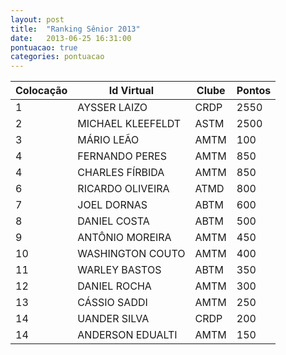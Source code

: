 ```yaml
---
layout: post
title:  "Ranking Sênior 2013"
date:   2013-06-25 16:31:00
pontuacao: true
categories: pontuacao
---
```


| Colocação    | Id Virtual           | Clube      | Pontos
| -            | --                   | -----      | ---
| 1            | AYSSER LAIZO         | CRDP       | 2550
| 2            | MICHAEL KLEEFELDT    | ASTM       | 2500
| 3            | MÁRIO LEÃO           | AMTM       | 100
| 4            | FERNANDO PERES       | AMTM       | 850
| 4            | CHARLES FÍRBIDA      | AMTM       | 850
| 6            | RICARDO OLIVEIRA     | ATMD       | 800
| 7            | JOEL DORNAS          | ABTM       | 600
| 8            | DANIEL COSTA         | ABTM       | 500
| 9            | ANTÔNIO MOREIRA      | AMTM       | 450
| 10           | WASHINGTON COUTO     | AMTM       | 400
| 11           | WARLEY BASTOS        | ABTM       | 350
| 12           | DANIEL ROCHA         | AMTM       | 300
| 13           | CÁSSIO SADDI         | AMTM       | 250
| 14           | UANDER SILVA         | CRDP       | 200
| 14           | ANDERSON EDUALTI     | AMTM       | 150